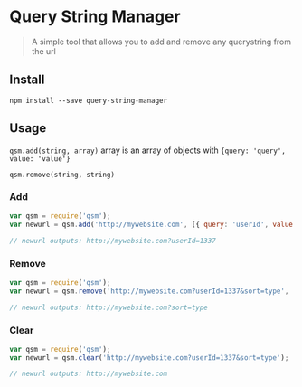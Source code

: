 Query String Manager
======
> A simple tool that allows you to add and remove any querystring from the url

## Install
`npm install --save query-string-manager`

## Usage

`qsm.add(string, array)`
array is an array of objects with `{query: 'query', value: 'value'}`

`qsm.remove(string, string)`

### Add
```javascript
var qsm = require('qsm');
var newurl = qsm.add('http://mywebsite.com', [{ query: 'userId', value: 1337 }]);

// newurl outputs: http://mywebsite.com?userId=1337
```
### Remove
```javascript
var qsm = require('qsm');
var newurl = qsm.remove('http://mywebsite.com?userId=1337&sort=type', 'userId');

// newurl outputs: http://mywebsite.com?sort=type
```
### Clear
```javascript
var qsm = require('qsm');
var newurl = qsm.clear('http://mywebsite.com?userId=1337&sort=type');

// newurl outputs: http://mywebsite.com
```